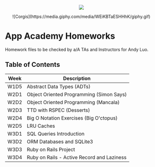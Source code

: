<p align="center">
<img src="https://upload.wikimedia.org/wikipedia/commons/7/7e/Appacademylogo.png">
</p>

<p align = 'center'>
![Corgis](https://media.giphy.com/media/WEiKBTaESHHhK/giphy.gif)
</p>

# App Academy Homeworks

Homework files to be checked by a/A TAs and Instructors for Andy Luo.

## Table of Contents

Week          | Description
------------- | ---------------------------------------
W1D5          | Abstract Data Types (ADTs)
W2D1          | Object Oriented Programming (Simon Says)
W2D2          | Object Oriented Programming (Mancala)
W2D3          | TTD with RSPEC (Desserts)
W2D4          | Big O Notation Exercises (Big O'ctopus)
W2D5          | LRU Caches
W3D1          | SQL Queries Introduction
W3D2          | ORM Databases and SQLite3
W3D3          | Ruby on Rails Project
W3D4          | Ruby on Rails - Active Record and Laziness
